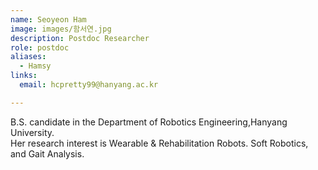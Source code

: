 ```yaml
---
name: Seoyeon Ham
image: images/함서연.jpg
description: Postdoc Researcher
role: postdoc
aliases:
  - Hamsy
links:
  email: hcpretty99@hanyang.ac.kr

---
```


 B.S. candidate in the Department of Robotics Engineering,Hanyang University.   
Her research interest is Wearable & Rehabilitation Robots. Soft Robotics, and Gait Analysis.